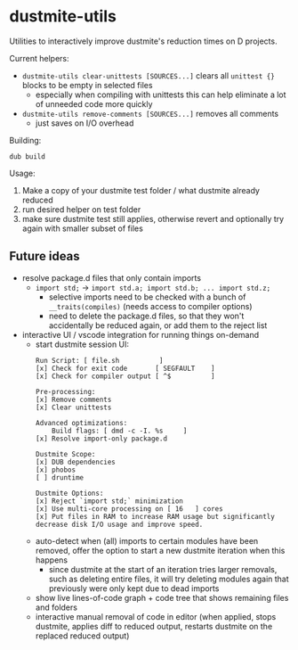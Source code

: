 # dustmite-utils

Utilities to interactively improve dustmite's reduction times on D projects.

Current helpers:
- `dustmite-utils clear-unittests [SOURCES...]` clears all `unittest {}` blocks to be empty in selected files
	- especially when compiling with unittests this can help eliminate a lot of unneeded code more quickly
- `dustmite-utils remove-comments [SOURCES...]` removes all comments
	- just saves on I/O overhead

Building:

```
dub build
```

Usage:

1. Make a copy of your dustmite test folder / what dustmite already reduced
2. run desired helper on test folder
3. make sure dustmite test still applies, otherwise revert and optionally try again with smaller subset of files

## Future ideas

- resolve package.d files that only contain imports
	- `import std;` -> `import std.a; import std.b; ... import std.z;`
		- selective imports need to be checked with a bunch of `__traits(compiles)` (needs access to compiler options)
		- need to delete the package.d files, so that they won't accidentally be reduced again, or add them to the reject list
- interactive UI / vscode integration for running things on-demand
	- start dustmite session UI:
		```
		Run Script: [ file.sh          ]
		[x] Check for exit code       [ SEGFAULT    ]
		[x] Check for compiler output [ ^$          ]

		Pre-processing:
		[x] Remove comments
		[x] Clear unittests

		Advanced optimizations:
		    Build flags: [ dmd -c -I. %s     ]
		[x] Resolve import-only package.d

		Dustmite Scope:
		[x] DUB dependencies
		[x] phobos
		[ ] druntime

		Dustmite Options:
		[x] Reject `import std;` minimization
		[x] Use multi-core processing on [ 16   ] cores
		[x] Put files in RAM to increase RAM usage but significantly decrease disk I/O usage and improve speed.
		```
	- auto-detect when (all) imports to certain modules have been removed, offer the option to start a new dustmite iteration when this happens
		- since dustmite at the start of an iteration tries larger removals, such as deleting entire files, it will try deleting modules again that previously were only kept due to dead imports
	- show live lines-of-code graph + code tree that shows remaining files and folders
	- interactive manual removal of code in editor (when applied, stops dustmite, applies diff to reduced output, restarts dustmite on the replaced reduced output)
